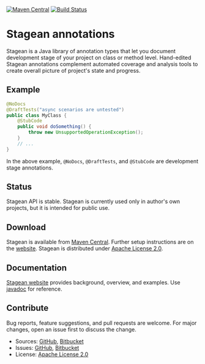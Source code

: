 [![Maven Central](https://img.shields.io/maven-central/v/com.machinezoo.stagean/stagean)](https://search.maven.org/artifact/com.machinezoo.stagean/stagean)
[![Build Status](https://travis-ci.com/robertvazan/stagean.svg?branch=master)](https://app.travis-ci.com/github/robertvazan/stagean)

# Stagean annotations #

Stagean is a Java library of annotation types that let you document development stage of your project on class or method level. Hand-edited Stagean annotations complement automated coverage and analysis tools to create overall picture of project's state and progress.

## Example ##

```java
@NoDocs
@DraftTests("async scenarios are untested")
public class MyClass {
    @StubCode
    public void doSomething() {
        throw new UnsupportedOperationException();
    }
    // ...
}
```

In the above example, `@NoDocs`, `@DraftTests`, and `@StubCode` are development stage annotations.

## Status ##

Stagean API is stable. Stagean is currently used only in author's own projects, but it is intended for public use.

## Download ##

Stagean is available from [Maven Central](https://search.maven.org/artifact/com.machinezoo.stagean/stagean). Further setup instructions are on the [website](https://stagean.machinezoo.com/). Stagean is distributed under [Apache License 2.0](LICENSE).

## Documentation ##

[Stagean website](https://stagean.machinezoo.com/) provides background, overview, and examples. Use [javadoc](https://stagean.machinezoo.com/javadoc/com/machinezoo/stagean/package-summary.html) for reference.

## Contribute ##

Bug reports, feature suggestions, and pull requests are welcome. For major changes, open an issue first to discuss the change.

* Sources: [GitHub](https://github.com/robertvazan/stagean), [Bitbucket](https://bitbucket.org/robertvazan/stagean)
* Issues: [GitHub](https://github.com/robertvazan/stagean/issues), [Bitbucket](https://bitbucket.org/robertvazan/stagean/issues)
* License: [Apache License 2.0](LICENSE)

